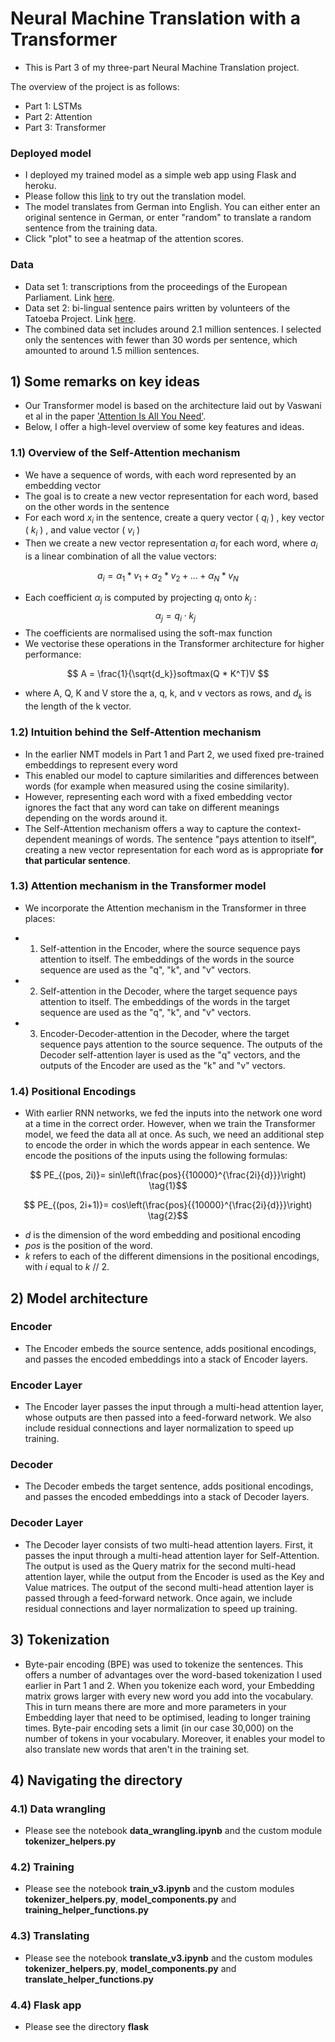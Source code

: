 # Neural Machine Translation with a Transformer 

- This is Part 3 of my three-part Neural Machine Translation project. 

The overview of the project is as follows:
- Part 1: LSTMs 
- Part 2: Attention
- Part 3: Transformer

### Deployed model
- I deployed my trained model as a simple web app using Flask and heroku. 
- Please follow this [link](https://transformer-translator-3.herokuapp.com/) to try out the translation model.
- The model translates from German into English. You can either enter an original sentence in German, or enter "random" to translate a random sentence from the training data.
- Click "plot" to see a heatmap of the attention scores.

### Data
- Data set 1: transcriptions from the proceedings of the European Parliament. Link [here](https://www.statmt.org/europarl/).
- Data set 2: bi-lingual sentence pairs written by volunteers of the Tatoeba Project. Link [here](http://www.manythings.org/bilingual/). 
- The combined data set includes around 2.1 million sentences. I selected only the sentences with fewer than 30 words per sentence, which amounted to around 1.5 million sentences.



## 1) Some remarks on key ideas

- Our Transformer model is based on the architecture laid out by Vaswani et al in the paper ['Attention Is All You Need'](https://arxiv.org/abs/1706.03762). 
- Below, I offer a high-level overview of some key features and ideas. 

### 1.1) Overview of the Self-Attention mechanism

- We have a sequence of words, with each word represented by an embedding vector
- The goal is to create a new vector representation for each word, based on the other words in the sentence 
- For each word $x_i$ in the sentence, create a query vector ( $q_i$ ) , key vector ( $k_i$ ) , and value vector ( $v_i$ )
- Then we create a new vector representation $a_i$ for each word, where $a_i$ is a linear combination of all the value vectors: 

$$ a_i = \alpha_1 * v_1 + \alpha_2 * v_2 + ... + \alpha_N * v_N $$

- Each coefficient $\alpha_j$ is computed by projecting $q_i$ onto $k_j$ : $$\alpha_j = q_i \cdot k_j$$
- The coefficients are normalised using the soft-max function 
- We vectorise these operations in the Transformer architecture for higher performance: 

$$ A = \frac{1}{\sqrt{d_k}}softmax(Q * K^T)V $$

- where A, Q, K and V store the a, q, k, and v vectors as rows, and $d_k$ is the length of the k vector. 

### 1.2) Intuition behind the Self-Attention mechanism
- In the earlier NMT models in Part 1 and Part 2, we used fixed pre-trained embeddings to represent every word
- This enabled our model to capture similarities and differences between words (for example when measured using the cosine similarity). 
- However, representing each word with a fixed embedding vector ignores the fact that any word can take on different meanings depending on the words around it. 
- The Self-Attention mechanism offers a way to capture the context-dependent meanings of words. The sentence "pays attention to itself", creating a new vector representation for each word as is appropriate **for that particular sentence**.

### 1.3) Attention mechanism in the Transformer model

- We incorporate the Attention mechanism in the Transformer in three places: 

- 1) Self-attention in the Encoder, where the source sequence pays attention to itself. The embeddings of the words in the source sequence are used as the "q", "k", and "v" vectors. 
- 2) Self-attention in the Decoder, where the target sequence pays attention to itself. The embeddings of the words in the target sequence are used as the "q", "k", and "v" vectors.
- 3) Encoder-Decoder-attention in the Decoder, where the target sequence pays attention to the source sequence. The outputs of the Decoder self-attention layer is used as the "q" vectors, and the outputs of the Encoder are used as the "k" and "v" vectors. 

### 1.4) Positional Encodings
- With earlier RNN networks, we fed the inputs into the network one word at a time in the correct order. However, when we train the Transformer model, we feed the data all at once. As such, we need an additional step to encode the order in which the words appear in each sentence. We encode the positions of the inputs using the following formulas: 

$$
PE_{(pos, 2i)}= sin\left(\frac{pos}{{10000}^{\frac{2i}{d}}}\right)
\tag{1}$$

$$
PE_{(pos, 2i+1)}= cos\left(\frac{pos}{{10000}^{\frac{2i}{d}}}\right)
\tag{2}$$

* $d$ is the dimension of the word embedding and positional encoding
* $pos$ is the position of the word.
* $k$ refers to each of the different dimensions in the positional encodings, with $i$ equal to $k$ $//$ $2$.
  

## 2) Model architecture

### Encoder
- The Encoder embeds the source sentence, adds positional encodings, and passes the encoded embeddings into a stack of Encoder layers.

### Encoder Layer
- The Encoder layer passes the input through a multi-head attention layer, whose outputs are then passed into a feed-forward network. We also include residual connections and layer normalization to speed up training. 

### Decoder
- The Decoder embeds the target sentence, adds positional encodings, and passes the encoded embeddings into a stack of Decoder layers. 

### Decoder Layer
- The Decoder layer consists of two multi-head attention layers. First, it passes the input through a multi-head attention layer for Self-Attention. The output is used as the Query matrix for the second multi-head attention layer, while the output from the Encoder is used as the Key and Value matrices. The output of the second multi-head attention layer is passed through a feed-forward network. Once again, we include residual connections and layer normalization to speed up training. 


## 3) Tokenization
- Byte-pair encoding (BPE) was used to tokenize the sentences. This offers a number of advantages over the word-based tokenization I used earlier in Part 1 and 2. When you tokenize each word, your Embedding matrix grows larger with every new word you add into the vocabulary. This in turn means there are more and more parameters in your Embedding layer that need to be optimised, leading to longer training times. Byte-pair encoding sets a limit (in our case 30,000) on the number of tokens in your vocabulary. Moreover, it enables your model to also translate new words that aren't in the training set. 

## 4) Navigating the directory

### 4.1) Data wrangling
- Please see the notebook **data_wrangling.ipynb** and the custom module **tokenizer_helpers.py**

### 4.2) Training
- Please see the notebook **train_v3.ipynb** and the custom modules **tokenizer_helpers.py**, **model_components.py** and **training_helper_functions.py**

### 4.3) Translating
- Please see the notebook **translate_v3.ipynb** and the custom modules **tokenizer_helpers.py**, **model_components.py** and **translate_helper_functions.py**

### 4.4) Flask app
- Please see the directory **flask**

